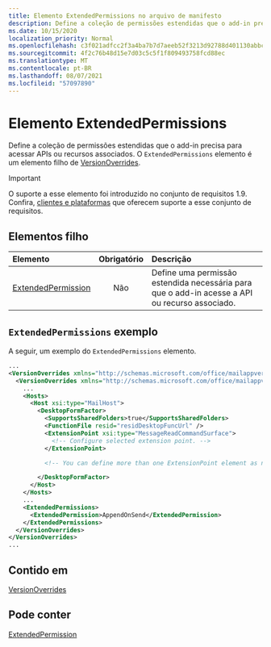 ```yaml
---
title: Elemento ExtendedPermissions no arquivo de manifesto
description: Define a coleção de permissões estendidas que o add-in precisa para acessar APIs ou recursos associados.
ms.date: 10/15/2020
localization_priority: Normal
ms.openlocfilehash: c3f021adfcc2f3a4ba7b7d7aeeb52f3213d92788d401130abbc92618930d09fe
ms.sourcegitcommit: 4f2c76b48d15e7d03c5c5f1f809493758fcd88ec
ms.translationtype: MT
ms.contentlocale: pt-BR
ms.lasthandoff: 08/07/2021
ms.locfileid: "57097890"
---
```

# <a name="extendedpermissions-element"></a>Elemento ExtendedPermissions

Define a coleção de permissões estendidas que o add-in precisa para acessar APIs ou recursos associados. O `ExtendedPermissions` elemento é um elemento filho de [VersionOverrides](versionoverrides.md).

> [!IMPORTANT]
> O suporte a esse elemento foi introduzido no conjunto de requisitos 1.9. Confira, [clientes e plataformas](../../reference/requirement-sets/outlook-api-requirement-sets.md#requirement-sets-supported-by-exchange-servers-and-outlook-clients) que oferecem suporte a esse conjunto de requisitos.

## <a name="child-elements"></a>Elementos filho

|  Elemento |  Obrigatório  |  Descrição  |
|:-----|:-----:|:-----|
|  [ExtendedPermission](extendedpermission.md)    |  Não   | Define uma permissão estendida necessária para que o add-in acesse a API ou recurso associado. |

## <a name="extendedpermissions-example"></a>`ExtendedPermissions` exemplo

A seguir, um exemplo do `ExtendedPermissions` elemento.

```XML
...
<VersionOverrides xmlns="http://schemas.microsoft.com/office/mailappversionoverrides" xsi:type="VersionOverridesV1_0">
  <VersionOverrides xmlns="http://schemas.microsoft.com/office/mailappversionoverrides/1.1" xsi:type="VersionOverridesV1_1">
    ...
    <Hosts>
      <Host xsi:type="MailHost">
        <DesktopFormFactor>
          <SupportsSharedFolders>true</SupportsSharedFolders>
          <FunctionFile resid="residDesktopFuncUrl" />
          <ExtensionPoint xsi:type="MessageReadCommandSurface">
            <!-- Configure selected extension point. -->
          </ExtensionPoint>

          <!-- You can define more than one ExtensionPoint element as needed. -->

        </DesktopFormFactor>
      </Host>
    </Hosts>
    ...
    <ExtendedPermissions>
      <ExtendedPermission>AppendOnSend</ExtendedPermission>
    </ExtendedPermissions>
  </VersionOverrides>
</VersionOverrides>
...
```

## <a name="contained-in"></a>Contido em

[VersionOverrides](versionoverrides.md)

## <a name="can-contain"></a>Pode conter

[ExtendedPermission](extendedpermission.md)
